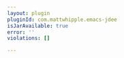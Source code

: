 ```yaml
---
layout: plugin
pluginId: com.mattwhipple.emacs-jdee
isJarAvailable: true
error: ''
violations: []

---
```

